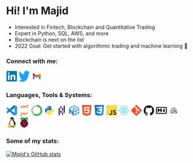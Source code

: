 # Hi! I'm Majid



- Interested in Fintech, Blockchain and Quantitative Trading
- Expert in Python, SQL, AWS, and more
- Blockchain is next on the list
- 2022 Goal: Get started with algorithmic trading and machine learning 🤖



### Connect with me:

<a href="https://www.linkedin.com/in/majid-kouki"><img src="./img/linkedin-original.svg" alt="Linkedin" style="width:30px;height:30px;"></a>
<a href="https://twitter.com/MajidKouki"><img src="./img/twitter-original.svg" alt="Twitter" style="width:30px;height:30px;"></a>
<a href="mailto:majidkpy@gmail.com"><img src="./img/gmail.svg" alt="Gmail" style="width:30px;height:30px;"></a>



### Languages, Tools & Systems:

<div style="display: inline-block;">
    <img src="./img/vscode-original.svg" alt="Visual Studio Codes" style="width:30px;height:30px;">
    <img src="./img/jupyter-original.svg" alt="Jupyter" style="width:30px;height:30px;">
    <img src="./img/anaconda-original.svg" alt="Anaconda" style="width:30px;height:30px;"> 
    <img src="./img/python-original.svg" alt="Pyth" style="width:30px;height:30px;">
    <img src="./img/pandas-original.svg" alt="Pandas" style="width:30px;height:30px;">  
    <img src="./img/numpy-original.svg" alt="NumPy" style="width:30px;height:30px;">  
    <img src="./img/html5-original.svg" alt="HTML5" style="width:30px;height:30px;">
    <img src="./img/css3-original.svg" alt="CSS3" style="width:30px;height:30px;">
    <img src="./img/javascript-original.svg" alt="JavaScript" style="width:30px;height:30px;">    
    <img src="./img/react-original.svg" alt="React" style="width:30px;height:30px;">        
    <img src="./img/git-original.svg" alt="Git" style="width:30px;height:30px;">
    <img src="./img/github-original.svg" alt="GitHub" style="width:30px;height:30px;">
    <img src="./img/markdown-original.svg" alt="Git" style="width:30px;height:30px;">
    <img src="./img/macos.svg" alt="MacOS" style="width:30px;height:30px;">
    <img src="./img/linux-original.svg" alt="Linux" style="width:30px;height:30px;">
    <img src="./img/raspberrypi-original.svg" alt="Raspberry Pi" style="width:30px;height:30px;">
</div>



### Some of my stats:

[![Majid's GitHub stats](https://github-readme-stats.vercel.app/api?username=majidkouki&theme=buefy)](https://github.com/anuraghazra/github-readme-stats)
